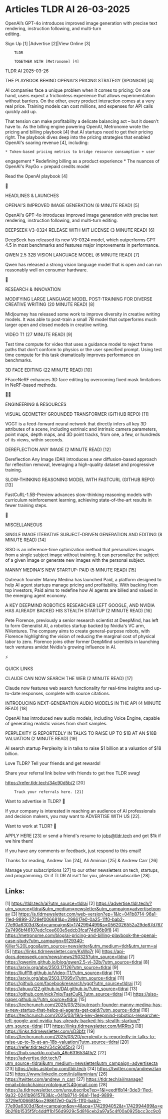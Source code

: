 # Articles TLDR AI 26-03-2025

OpenAI’s GPT-4o introduces improved image generation with precise
text rendering, instruction following, and multi-turn
editing. ‌ ‌ ‌ ‌ ‌ ‌ ‌ ‌ ‌ ‌ ‌ ‌ ‌ ‌ ‌ ‌ ‌ ‌ ‌ ‌ ‌ ‌ ‌ ‌ ‌ ‌  ‌ ‌ ‌ ‌ ‌ ‌ ‌ ‌ ‌ ‌ ‌ ‌ ‌ ‌ ‌ ‌ ‌ ‌ ‌ ‌ ‌ ‌ ‌ ‌ ‌ ‌ 


 Sign Up [1] |Advertise [2]|View Online [3] 

		TLDR

		TOGETHER WITH [Metronome] [4]

TLDR AI 2025-03-26

 THE PLAYBOOK BEHIND OPENAI'S PRICING STRATEGY (SPONSOR) [4] 

 AI companies face a unique problem when it comes to pricing: On one
hand, users expect a frictionless experience that allows
experimentation without barriers. On the other, every product
interaction comes at a very real price. Training models can cost
millions, and expenses for API calls quickly add up.

That tension can make profitability a delicate balancing act – but
it doesn't have to. As the billing engine powering OpenAI, Metronome
wrote the pricing and billing playbook [4] that AI startups need to
get their pricing right. The playbook dives deep into the pricing
strategies that enabled OpenAI's soaring revenue [4], including:

 	* Token-based pricing metrics to bridge resource consumption + user
engagement
 	* Redefining billing as a product experience
 	* The nuances of OpenAI's PayGo + prepaid credits model

Read the OpenAI playbook [4]

🚀 

HEADLINES & LAUNCHES

 OPENAI'S IMPROVED IMAGE GENERATION (6 MINUTE READ) [5] 

 OpenAI's GPT-4o introduces improved image generation with precise
text rendering, instruction following, and multi-turn editing. 

 DEEPSEEK-V3-0324 RELEASE WITH MIT LICENSE (3 MINUTE READ) [6] 

 DeepSeek has released its new V3-0324 model, which outperforms GPT
4.5 in most benchmarks and features major improvements in performance.


 QWEN 2.5 32B VISION LANGUAGE MODEL (6 MINUTE READ) [7] 

 Qwen has released a strong vision language model that is open and can
run reasonably well on consumer hardware. 

🧠 

RESEARCH & INNOVATION

 MODIFYING LARGE LANGUAGE MODEL POST-TRAINING FOR DIVERSE CREATIVE
WRITING (20 MINUTE READ) [8] 

 Midjourney has released some work to improve diversity in creative
writing models. It was able to post-train a small 7B model that
outperforms much larger open and closed models in creative writing. 

 VIDEO T1 (27 MINUTE READ) [9] 

 Test time compute for video that uses a guidance model to reject
frame paths that don't conform to physics or the user specified
prompt. Using test time compute for this task dramatically improves
performance on benchmarks. 

 3D FACE EDITING (22 MINUTE READ) [10] 

 FFaceNeRF enhances 3D face editing by overcoming fixed mask
limitations in NeRF-based methods. 

🧑‍💻 

ENGINEERING & RESOURCES

 VISUAL GEOMETRY GROUNDED TRANSFORMER (GITHUB REPO) [11] 

 VGGT is a feed-forward neural network that directly infers all key 3D
attributes of a scene, including extrinsic and intrinsic camera
parameters, point maps, depth maps, and 3D point tracks, from one, a
few, or hundreds of its views, within seconds. 

 DEREFLECTION ANY IMAGE (2 MINUTE READ) [12] 

 Dereflection Any Image (DAI) introduces a new diffusion-based
approach for reflection removal, leveraging a high-quality dataset and
progressive training. 

 SLOW-THINKING REASONING MODEL WITH FASTCURL (GITHUB REPO) [13] 

 FastCuRL-1.5B-Preview advances slow-thinking reasoning models with
curriculum reinforcement learning, achieving state-of-the-art results
in fewer training steps. 

🎁 

MISCELLANEOUS

 SINGLE IMAGE ITERATIVE SUBJECT-DRIVEN GENERATION AND EDITING (8
MINUTE READ) [14] 

 SISO is an inference-time optimization method that personalizes
images from a single subject image without training. It can
personalize the subject of a given image or generate new images with
the personal subject. 

 MANNY MEDINA'S NEW STARTUP: PAID (5 MINUTE READ) [15] 

 Outreach founder Manny Medina has launched Paid, a platform designed
to help AI agent startups manage pricing and profitability. With
backing from top investors, Paid aims to redefine how AI agents are
billed and valued in the emerging agent economy. 

 A KEY DEEPMIND ROBOTICS RESEARCHER LEFT GOOGLE, AND NVIDIA HAS
ALREADY BACKED HIS STEALTH STARTUP (2 MINUTE READ) [16] 

 Pete Florence, previously a senior research scientist at DeepMind,
has left to form Generalist AI, a robotics startup backed by Nvidia's
VC arm, NVentures. The company aims to create general-purpose robots,
with Florence highlighting the vision of reducing the marginal cost of
physical labor to zero. Florence joins other former DeepMind
scientists in launching tech ventures amidst Nvidia's growing
influence in AI. 

⚡ 

QUICK LINKS

 CLAUDE CAN NOW SEARCH THE WEB (2 MINUTE READ) [17] 

 Claude now features web search functionality for real-time insights
and up-to-date responses, complete with source citations. 

 INTRODUCING NEXT-GENERATION AUDIO MODELS IN THE API (4 MINUTE READ)
[18] 

 OpenAI has introduced new audio models, including Voice Engine,
capable of generating realistic voices from short samples. 

 PERPLEXITY IS REPORTEDLY IN TALKS TO RAISE UP TO $1B AT AN $18B
VALUATION (2 MINUTE READ) [19] 

 AI search startup Perplexity is in talks to raise $1 billion at a
valuation of $18 billion. 

Love TLDR? Tell your friends and get rewards!

 Share your referral link below with friends to get free TLDR swag! 

 https://refer.tldr.tech/34c90d5b/2 [20] 

		Track your referrals here. [21]

Want to advertise in TLDR? 📰

 If your company is interested in reaching an audience of AI
professionals and decision makers, you may want to ADVERTISE WITH US
[22]. 

Want to work at TLDR? 💼

 APPLY HERE [23] or send a friend's resume to jobs@tldr.tech and get
$1k if we hire them! 

 If you have any comments or feedback, just respond to this email! 

Thanks for reading, 
Andrew Tan [24], Ali Aminian [25] & Andrew Carr [26] 

 Manage your subscriptions [27] to our other newsletters on tech,
startups, and programming. Or if TLDR AI isn't for you, please
unsubscribe [28]. 

 

Links:
------
[1] https://tldr.tech/ai?utm_source=tldrai
[2] https://advertise.tldr.tech/?utm_source=tldrai&utm_medium=newsletter&utm_campaign=advertisetopnav
[3] https://a.tldrnewsletter.com/web-version?ep=1&lc=041b8714-96a1-11ed-9899-3729ef006681&p=298617e0-0a25-11f0-bab2-77e90a6303d7&pt=campaign&t=1742994499&s=0562026552a29de87d7672a7496bf46107edc1cee603e5edcb3fcaf74d96b9f8
[4] https://metronome.com/blog/ai-pricing-and-billing-playbook-the-openai-case-study?utm_campaign=9129340-Killer%20Logos&utm_source=newsletter&utm_medium=tldr&utm_term=ai
[5] https://links.tldrnewsletter.com/KsWq7r
[6] https://api-docs.deepseek.com/news/news250325?utm_source=tldrai
[7] https://qwenlm.github.io/blog/qwen2.5-vl-32b/?utm_source=tldrai
[8] https://arxiv.org/abs/2503.17126?utm_source=tldrai
[9] https://liuff19.github.io/Video-T1/?utm_source=tldrai
[10] https://arxiv.org/abs/2503.17095v1?utm_source=tldrai
[11] https://github.com/facebookresearch/vggt?utm_source=tldrai
[12] https://abuuu122.github.io/DAI.github.io/?utm_source=tldrai
[13] https://github.com/nick7nlp/FastCuRL?utm_source=tldrai
[14] https://siso-paper.github.io/?utm_source=tldrai
[15] https://techcrunch.com/2025/03/25/outreach-founder-manny-medina-has-a-new-startup-that-helps-ai-agents-get-paid/?utm_source=tldrai
[16] https://techcrunch.com/2025/03/19/a-key-deepmind-robotics-researcher-left-google-and-nvidia-has-already-backed-his-stealth-startup/?utm_source=tldrai
[17] https://links.tldrnewsletter.com/MRRtx3
[18] https://links.tldrnewsletter.com/xD3bfz
[19] https://techcrunch.com/2025/03/20/perplexity-is-reportedly-in-talks-to-raise-up-to-1b-at-an-18b-valuation/?utm_source=tldrai
[20] https://refer.tldr.tech/34c90d5b/2
[21] https://hub.sparklp.co/sub_46c6316534f5/2
[22] https://advertise.tldr.tech/?utm_source=tldrai&utm_medium=newsletter&utm_campaign=advertisecta
[23] https://jobs.ashbyhq.com/tldr.tech
[24] https://twitter.com/andrewztan
[25] https://www.linkedin.com/in/aliiaminian/
[26] https://twitter.com/andrew_n_carr
[27] https://tldr.tech/ai/manage?email=blockchaincryptologue%40gmail.com
[28] https://a.tldrnewsletter.com/unsubscribe?ep=1&l=eedf6b14-3de3-11ed-9a32-0241b9615763&lc=041b8714-96a1-11ed-9899-3729ef006681&p=298617e0-0a25-11f0-bab2-77e90a6303d7&pt=campaign&pv=4&spa=1742994052&t=1742994499&s=e9b2f8b1535f5fc4ddff1b156d9929c5d816ceb2a97a5c4f00a0925bcc3cc9c6